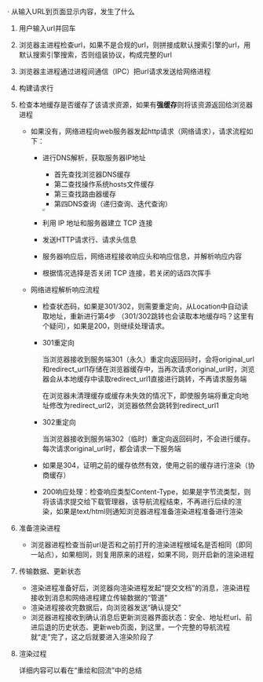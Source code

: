 ·	从输入URL到页面显示内容，发生了什么

1. 用户输入url并回车

2. 浏览器主进程检查url，如果不是合规的url，则拼接成默认搜索引擎的url，用默认搜索引擎搜索，否则组装协议，构成完整的url

3. 浏览器主进程通过进程间通信（IPC）把url请求发送给网络进程

4. 构建请求行

5. 检查本地缓存是否缓存了该请求资源，如果有**强缓存**则将该资源返回给浏览器进程

   * 如果没有，网络进程向web服务器发起http请求（网络请求），请求流程如下：

     * 进行DNS解析，获取服务器IP地址
       * 首先查找浏览器DNS缓存
       * 第二查找操作系统hosts文件缓存
       * 第三查找路由器缓存
       * 第四DNS查询（递归查询、迭代查询）
       
       <img src="https://cdn.jsdelivr.net/gh/starkmage/ImgHosting/starkmage-picgo/20200818121203.jpg" style="zoom:33%;" />
     * 利用 IP 地址和服务器建立 TCP 连接
     * 发送HTTP请求行、请求头信息
     * 服务器响应后，网络进程接收响应头和响应信息，并解析响应内容
     * 根据情况选择是否关闭 TCP 连接，若关闭的话四次挥手

   * 网络进程解析响应流程

     * 检查状态码，如果是301/302，则需要重定向，从Location中自动读取地址，重新进行第4步 （301/302跳转也会读取本地缓存吗？这里有个疑问），如果是200，则继续处理请求。

     * 301重定向

       当浏览器接收到服务端301（永久）重定向返回码时，会将original_url和redirect_url1存储在浏览器缓存中，当再次请求original_url时，浏览器会从本地缓存中读取redirect_url1直接进行跳转，不再请求服务端

       在浏览器未清理缓存或缓存未失效的情况下，即使服务端将重定向地址修改为redirect_url2，浏览器依然会跳转到redirect_url1

     * 302重定向

       当浏览器接收到服务端302（临时）重定向返回码时，不会进行缓存。每次请求original_url时，都会请求一下服务端

     * 如果是304，证明之前的缓存依然有效，使用之前的缓存进行渲染（协商缓存）

     * 200响应处理：检查响应类型Content-Type，如果是字节流类型，则将该请求提交给下载管理器，该导航流程结束，不再进行后续的渲染，如果是text/html则通知浏览器进程准备渲染进程准备进行渲染

6. 准备渲染进程

   * 浏览器进程检查当前url是否和之前打开的渲染进程根域名是否相同（即同一站点），如果相同，则复用原来的进程，如果不同，则开启新的渲染进程

7. 传输数据、更新状态

   * 渲染进程准备好后，浏览器向渲染进程发起“提交文档”的消息，渲染进程接收到消息和网络进程建立传输数据的“管道”
   * 渲染进程接收完数据后，向浏览器发送“确认提交”
   * 浏览器进程接收到确认消息后更新浏览器界面状态：安全、地址栏url、前进后退的历史状态、更新web页面，到这里，一个完整的导航流程就“走”完了，这之后就要进入渲染阶段了

7. 渲染过程

   详细内容可以看在“重绘和回流”中的总结

